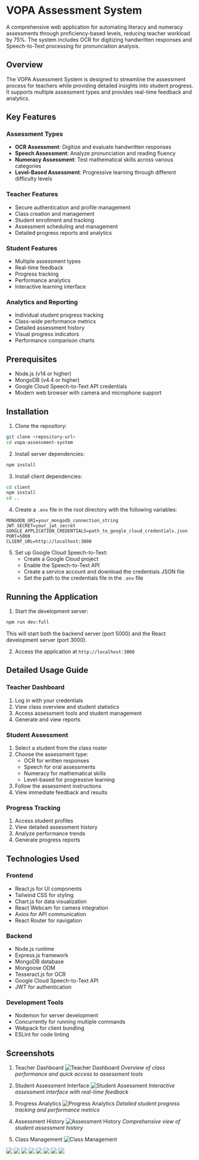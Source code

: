 # VOPA Assessment System

A comprehensive web application for automating literacy and numeracy assessments through proficiency-based levels, reducing teacher workload by 75%. The system includes OCR for digitizing handwritten responses and Speech-to-Text processing for pronunciation analysis.

## Overview

The VOPA Assessment System is designed to streamline the assessment process for teachers while providing detailed insights into student progress. It supports multiple assessment types and provides real-time feedback and analytics.

## Key Features

### Assessment Types
- **OCR Assessment**: Digitize and evaluate handwritten responses
- **Speech Assessment**: Analyze pronunciation and reading fluency
- **Numeracy Assessment**: Test mathematical skills across various categories
- **Level-Based Assessment**: Progressive learning through different difficulty levels

### Teacher Features
- Secure authentication and profile management
- Class creation and management
- Student enrollment and tracking
- Assessment scheduling and management
- Detailed progress reports and analytics

### Student Features
- Multiple assessment types
- Real-time feedback
- Progress tracking
- Performance analytics
- Interactive learning interface

### Analytics and Reporting
- Individual student progress tracking
- Class-wide performance metrics
- Detailed assessment history
- Visual progress indicators
- Performance comparison charts

## Prerequisites

- Node.js (v14 or higher)
- MongoDB (v4.4 or higher)
- Google Cloud Speech-to-Text API credentials
- Modern web browser with camera and microphone support

## Installation

1. Clone the repository:
```bash
git clone <repository-url>
cd vopa-assessment-system
```

2. Install server dependencies:
```bash
npm install
```

3. Install client dependencies:
```bash
cd client
npm install
cd ..
```

4. Create a `.env` file in the root directory with the following variables:
```
MONGODB_URI=your_mongodb_connection_string
JWT_SECRET=your_jwt_secret
GOOGLE_APPLICATION_CREDENTIALS=path_to_google_cloud_credentials.json
PORT=5000
CLIENT_URL=http://localhost:3000
```

5. Set up Google Cloud Speech-to-Text:
   - Create a Google Cloud project
   - Enable the Speech-to-Text API
   - Create a service account and download the credentials JSON file
   - Set the path to the credentials file in the `.env` file

## Running the Application

1. Start the development server:
```bash
npm run dev:full
```

This will start both the backend server (port 5000) and the React development server (port 3000).

2. Access the application at `http://localhost:3000`

## Detailed Usage Guide

### Teacher Dashboard
1. Log in with your credentials
2. View class overview and student statistics
3. Access assessment tools and student management
4. Generate and view reports

### Student Assessment
1. Select a student from the class roster
2. Choose the assessment type:
   - OCR for written responses
   - Speech for oral assessments
   - Numeracy for mathematical skills
   - Level-based for progressive learning
3. Follow the assessment instructions
4. View immediate feedback and results

### Progress Tracking
1. Access student profiles
2. View detailed assessment history
3. Analyze performance trends
4. Generate progress reports

## Technologies Used

### Frontend
- React.js for UI components
- Tailwind CSS for styling
- Chart.js for data visualization
- React Webcam for camera integration
- Axios for API communication
- React Router for navigation

### Backend
- Node.js runtime
- Express.js framework
- MongoDB database
- Mongoose ODM
- Tesseract.js for OCR
- Google Cloud Speech-to-Text API
- JWT for authentication

### Development Tools
- Nodemon for server development
- Concurrently for running multiple commands
- Webpack for client bundling
- ESLint for code linting



## Screenshots

1. Teacher Dashboard
![Teacher Dashboard](screenshots/1.png)
*Overview of class performance and quick access to assessment tools*

2. Student Assessment Interface
![Student Assessment](screenshots/2png)
*Interactive assessment interface with real-time feedback*

3. Progress Analytics
![Progress Analytics](screenshots/3.png)
*Detailed student progress tracking and performance metrics*

4. Assessment History
![Assessment History](screenshots/4.png)
*Comprehensive view of student assessment history*

5. Class Management
![Class Management](screenshots/5.png)


![](screenshots/6.png)
![](screenshots/7.png)
![](screenshots/8.png)
![](screenshots/9.png)
![](screenshots/10.png)
![](screenshots/11.png)
![](screenshots/12.png)
![](screenshots/he.png)


